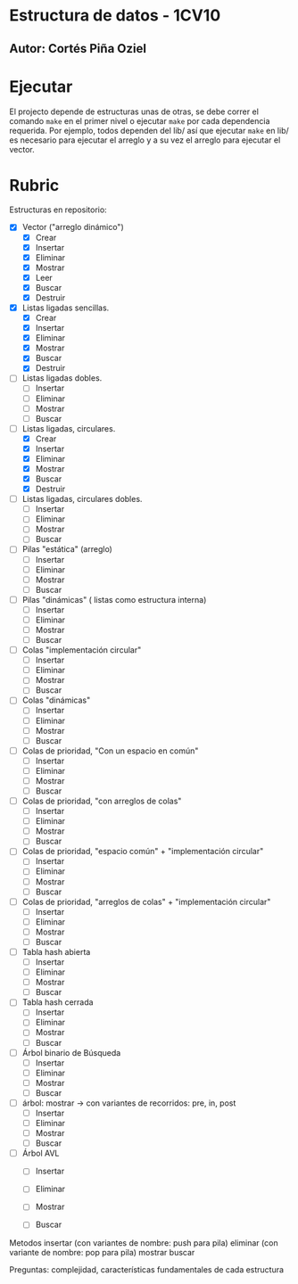 # Estructura de datos - 1CV10
## Autor: Cortés Piña Oziel

# Ejecutar
El projecto depende de estructuras unas de otras, se debe correr el comando `make` en el primer nivel o ejecutar `make` por cada dependencia requerida. Por ejemplo, todos dependen del lib/ así que ejecutar `make` en lib/ es necesario para ejecutar el arreglo y a su vez el arreglo para ejecutar el vector.

# Rubric
Estructuras en repositorio:
- [X] Vector ("arreglo dinámico")
    - [x] Crear
    - [x] Insertar
    - [X] Eliminar
    - [x] Mostrar
    - [x] Leer
    - [x] Buscar
    - [x] Destruir
- [x] Listas ligadas sencillas.
    - [x] Crear
    - [x] Insertar
    - [x] Eliminar
    - [x] Mostrar
    - [x] Buscar
    - [x] Destruir
- [ ] Listas ligadas dobles.
    - [ ] Insertar
    - [ ] Eliminar
    - [ ] Mostrar
    - [ ] Buscar
- [ ] Listas ligadas, circulares.
    - [x] Crear
    - [x] Insertar
    - [x] Eliminar
    - [x] Mostrar
    - [x] Buscar
    - [x] Destruir
- [ ] Listas ligadas, circulares dobles.
    - [ ] Insertar
    - [ ] Eliminar
    - [ ] Mostrar
    - [ ] Buscar
- [ ] Pilas "estática" (arreglo)
    - [ ] Insertar
    - [ ] Eliminar
    - [ ] Mostrar
    - [ ] Buscar
- [ ] Pilas "dinámicas" ( listas como estructura interna)
    - [ ] Insertar
    - [ ] Eliminar
    - [ ] Mostrar
    - [ ] Buscar
- [ ] Colas "implementación circular"
    - [ ] Insertar
    - [ ] Eliminar
    - [ ] Mostrar
    - [ ] Buscar
- [ ] Colas "dinámicas"
    - [ ] Insertar
    - [ ] Eliminar
    - [ ] Mostrar
    - [ ] Buscar
- [ ] Colas de prioridad, "Con un espacio en común"
    - [ ] Insertar
    - [ ] Eliminar
    - [ ] Mostrar
    - [ ] Buscar
- [ ] Colas de prioridad, "con arreglos de colas"
    - [ ] Insertar
    - [ ] Eliminar
    - [ ] Mostrar
    - [ ] Buscar
- [ ] Colas de prioridad, "espacio común" + "implementación circular"
    - [ ] Insertar
    - [ ] Eliminar
    - [ ] Mostrar
    - [ ] Buscar
- [ ] Colas de prioridad, "arreglos de colas" + "implementación circular"
    - [ ] Insertar
    - [ ] Eliminar
    - [ ] Mostrar
    - [ ] Buscar
- [ ] Tabla hash abierta
    - [ ] Insertar
    - [ ] Eliminar
    - [ ] Mostrar
    - [ ] Buscar
- [ ] Tabla hash cerrada
    - [ ] Insertar
    - [ ] Eliminar
    - [ ] Mostrar
    - [ ] Buscar
- [ ] Árbol binario de Búsqueda
    - [ ] Insertar
    - [ ] Eliminar
    - [ ] Mostrar
    - [ ] Buscar
- [ ] árbol: mostrar -> con variantes de recorridos: pre, in, post
    - [ ] Insertar
    - [ ] Eliminar
    - [ ] Mostrar
    - [ ] Buscar
- [ ] Árbol AVL
    - [ ] Insertar
    - [ ] Eliminar
    - [ ] Mostrar
    - [ ] Buscar


Metodos
insertar (con variantes de nombre: push para pila)
eliminar (con variante de nombre: pop para pila)
mostrar
buscar

Preguntas: 
complejidad, características fundamentales de cada estructura